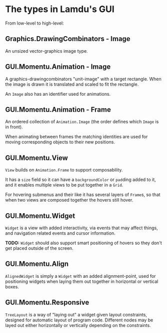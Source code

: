# The types in Lamdu's GUI

From low-level to high-level:

## Graphics.DrawingCombinators - Image

An unsized vector-graphics image type.

## GUI.Momentu.Animation - Image

A graphics-drawingcombinators "unit-image" with a target rectangle. When the image is drawn it is translated and scaled to fit the rectangle.

An `Image` also has an identifier used for animations.

## GUI.Momentu.Animation - Frame

An ordered collection of `Animation.Image` (the order defines which `Image` is in front).

When animating between frames the matching identities are used for moving corresponding objects to their new positions.

## GUI.Momentu.View

`View` builds on `Animation.Frame` to support composability.

It has a `size` field so it can have a `backgroundColor` or `pad`ding added to it, and it enables multiple views to be put together in a `Grid`.

For hovering submenus and their like it has several layers of `Frame`s, so that when two views are composed together the hovers still hover.

## GUI.Momentu.Widget

`Widget` is a view with added interactivity, via events that may affect things, and navigation related events and cursor information.

**TODO:** `Widget` should also support smart positioning of hovers so they don't get placed outside of the screen.

## GUI.Momentu.Align

`AlignedWidget` is simply a `Widget` with an added alignment-point, used for positioning widgets when laying them out together in horizontal or vertical boxes.

## GUI.Momentu.Responsive

`TreeLayout` is a way of "laying out" a widget given layout constraints, designed for automatic layout of program code. Different nodes may be layed out either horizontally or vertically depending on the constraints.

